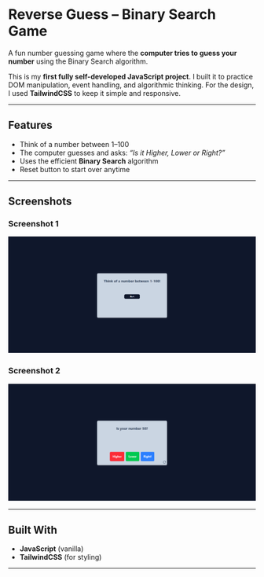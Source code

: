 # Reverse Guess – Binary Search Game

A fun number guessing game where the **computer tries to guess your number** using the Binary Search algorithm.  

This is my **first fully self-developed JavaScript project**. I built it to practice DOM manipulation, event handling, and algorithmic thinking. For the design, I used **TailwindCSS** to keep it simple and responsive.  

---

## Features
- Think of a number between 1–100
- The computer guesses and asks: *“Is it Higher, Lower or Right?”*
- Uses the efficient **Binary Search** algorithm
- Reset button to start over anytime

---

## Screenshots

### Screenshot 1
![Screenshot 1](src/img/ss-1.png)

### Screenshot 2
![Screenshot 2](src/img/ss-2.png)

---

## Built With
- **JavaScript** (vanilla)
- **TailwindCSS** (for styling)

---
